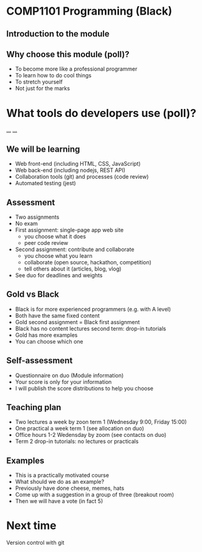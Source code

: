 
#  COMP1101 Programming (Black)
## Introduction to the module


## Why choose this module (poll)?

- To become more like a professional programmer
- To learn how to do cool things
- To stretch yourself
- Not just for the marks


# What tools do developers use (poll)?

[...](https://www.jetbrains.com/lp/devecosystem-2020/) [...](https://www.jetbrains.com/lp/devecosystem-2019/)


## We will be learning

* Web front-end (including HTML, CSS, JavaScript)
* Web back-end (including nodejs, REST API)
* Collaboration tools (git) and processes (code review)
* Automated testing (jest)


## Assessment

- Two assignments 
- No exam
- First assignment: single-page app web site
  - you choose what it does
  - peer code review
- Second assignment: contribute and collaborate
  - you choose what you learn
  - collaborate (open source, hackathon, competition)
  - tell others about it (articles, blog, vlog)
- See duo for deadlines and weights


## Gold vs Black

- Black is for more experienced programmers (e.g. with A level)
- Both have the same fixed content
- Gold second assignment = Black first assignment
- Black has no content lectures second term: drop-in tutorials
- Gold has more examples
- You can choose which one



## Self-assessment

- Questionnaire on duo (Module information)
- Your score is only for your information
- I will publish the score distributions to help you choose


## Teaching plan

- Two lectures a week by zoon term 1 (Wednesday 9:00, Friday 15:00)
- One practical a week term 1 (see allocation on duo)
- Office hours 1-2 Wedensday by zoom (see contacts on duo)
- Term 2 drop-in tutorials: no lectures or practicals


## Examples

- This is a practically motivated course
- What should we do as an example?
- Previously have done cheese, memes, hats
- Come up with a suggestion in a group of three (breakout room)
- Then we will have a vote (in fact 5)


# Next time

Version control with git

